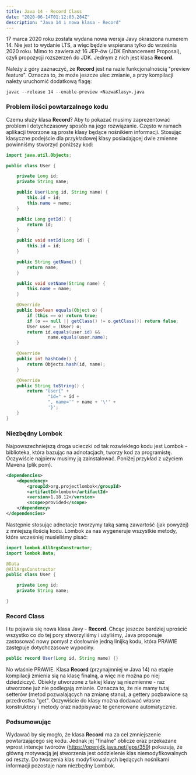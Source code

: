 ```yaml
---
title: Java 14 - Record Class
date: "2020-06-14T01:12:03.284Z"
description: "Java 14 i nowa klasa - Record"
---
```


17 marca 2020 roku została wydana nowa wersja Javy okraszona numerem 14. Nie jest to wydanie LTS, a więc będzie wspierana tylko do września 2020 roku. Mimo to zawiera aż 16 JEP-ów (JDK Enhancement Proposal), czyli propozycji rozszerzeń do JDK. Jednym z nich jest klasa **Record**.

Należy z góry zaznaczyć, że **Record** jest na razie funkcjonalnością "preview feature". Oznacza to, że może jeszcze ulec zmianie, a przy kompilacji należy uruchomić dodatkową flagę:

```
javac --release 14 --enable-preview <NazwaKlasy>.java
```

### Problem ilości powtarzalnego kodu

Czemu służy klasa **Record**? Aby to pokazać musimy zaprezentować problem i dotychczasowy sposób na jego rozwiązanie. Często w ramach aplikacji tworzone są proste klasy będące nośnikiem informacji. Stosując klasyczne podejście dla przykładowej klasy posiadającej dwie zmienne powinniśmy stworzyć poniższy kod:

```java {numberLines: true}
import java.util.Objects;

public class User {

    private Long id;
    private String name;

    public User(Long id, String name) {
        this.id = id;
        this.name = name;
    }

    public Long getId() {
        return id;
    }

    public void setId(Long id) {
        this.id = id;
    }

    public String getName() {
        return name;
    }

    public void setName(String name) {
        this.name = name;
    }

    @Override
    public boolean equals(Object o) {
        if (this == o) return true;
        if (o == null || getClass() != o.getClass()) return false;
        User user = (User) o;
        return id.equals(user.id) &&
                name.equals(user.name);
    }

    @Override
    public int hashCode() {
        return Objects.hash(id, name);
    }

    @Override
    public String toString() {
        return "User{" +
                "id=" + id +
                ", name='" + name + '\'' +
                '}';
    }
}
```

### Niezbędny Lombok

Najpowszechniejszą droga ucieczki od tak rozwlekłego kodu jest Lombok - biblioteka, która bazując na adnotacjach, tworzy kod za programistę. Oczywiście najpierw musimy ją zainstalować. Poniżej przykład z użyciem Mavena (plik pom).

```xml
<dependencies>
	<dependency>
		<groupId>org.projectlombok</groupId>
		<artifactId>lombok</artifactId>
		<version>1.18.12</version>
		<scope>provided</scope>
	</dependency>
</dependencies>
```

Następnie stosując adnotacje tworzymy taką samą zawartość (jak powyżej) z mniejszą ilością kodu. Lombok za nas wygeneruje wszystkie metody, które wcześniej musieliśmy pisać:

```java {numberLines: true}
import lombok.AllArgsConstructor;
import lombok.Data;

@Data
@AllArgsConstructor
public class User {

    private Long id;
    private String name;

}
```

### Record Class

I tu pojawia się nowa klasa Javy - **Record**. Chcąc jeszcze bardziej uprościć wszystko co do tej pory stworzyliśmy i użyliśmy, Java proponuje zastosować nowy pomysł z dosłownie jedną linijką kodu, która PRAWIE zastępuje dotychczasowe wypociny.

```java
public record User(Long id, String name) {}
```

No właśnie PRAWIE. Klasa **Record** (przynajmniej w Java 14) na etapie kompilacji zmienia sią na klasę finalną, a więc nie można po niej dziedziczyć. Obiekty utworzone z takiej klasy są niezmienne - raz utworzone już nie podlegają zmianie. Oznacza to, że nie mamy tutaj setterów (metod pozwalających na zmianę stanu), a gettery pozbawione są przedrostka "get". Oczywiście do klasy można dodawać własne konstruktory i metody oraz nadpisywać te generowane automatycznie.

### Podsumowując

Wydawać by się mogło, że klasa **Record** ma za cel zmniejszenie powtarzającego się kodu. Jednak jej "finalne" oblicze oraz przekazane wprost intencje twórców (https://openjdk.java.net/jeps/359) pokazują, że główną motywacją jej stworzenia jest oddzielenie klas niemodyfikowalnych od reszty. Do tworzenia klas modyfikowalnych będących nośnikami informacji pozostaje nam niezbędny Lombok.
